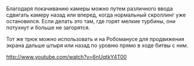 Благодаря покачиванию камеры можно путем различного ввода сдвигать камеру назад или вперед, когда нормальный скроллинг уже остановился. Если делать это там, где горят мелкие турбины, они потухнут и больше не загорятся.

Тот же трюк можно использовать и на Робоманусе для продвижения экрана дальше штыря или назад по уровню прямо в ходе битвы с ним.

http://www.youtube.com/watch?v=6nUqtkY4T00